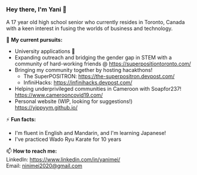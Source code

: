 ### **Hey there, I'm Yani** 👋

A 17 year old high school senior who currently resides in Toronto, Canada with a keen interest in fusing the worlds of business and technology. 

🔭 **My current pursuits:**  
* University applications 👀
* Expanding outreach and bridging the gender gap in STEM with a community of hard-working friends @ https://superpositiontoronto.com/  
* Bringing my community together by hosting hacakthons!  
  * The SuperPOSITRON: https://the-superpositron.devpost.com/
  * InfiniHacks: https://infinihacks.devpost.com/
* Helping underprivileged communities in Cameroon with Soapfor237! https://www.camerooncovid19.com/ 
* Personal website (WIP, looking for suggestions!) https://yippyym.github.io/

⚡ **Fun facts:**  
* I'm fluent in English and Mandarin, and I'm learning Japanese!  
* I've practiced Wado Ryu Karate for 10 years

📫 **How to reach me:**  
LinkedIn: https://www.linkedin.com/in/yanimei/  
Email: ninimei2020@gmail.com
